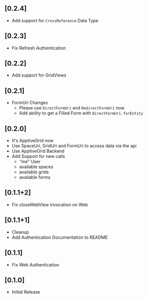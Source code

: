 ## [0.2.4]
* Add support for `CrossReference` Data Type

## [0.2.3]
* Fix Refresh Authentication

## [0.2.2]
* Add support for GridViews

## [0.2.1]
* FormUri Changes
    * Please use `DirectFormUri` and `RedirectFormUri` now
    * Add ability to get a Filled Form with `DirectFormUri.forEntity`

## [0.2.0]
* It's ApptiveGrid now
* Use SpaceUri, GridUri and FormUri to access data via the api
* Use ApptiveGrid Backend
* Add Support for new calls
    * "me" User
    * available spaces
    * available grids
    * available forms

## [0.1.1+2]
* Fix closeWebView invocation on Web

## [0.1.1+1]
* Cleanup
* Add Authentication Documentation to README

## [0.1.1]
* Fix Web Authentication

## [0.1.0]
* Initial Release
